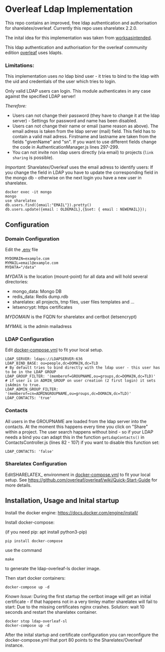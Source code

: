# Overleaf Ldap Implementation

This repo contains an improved, free ldap authentication and authorisation 
for sharelatex/overleaf. Currently this repo uses sharelatex 2.2.0.

The inital idea for this implementation was taken from 
[worksasintended](https://github.com/worksasintended).

This ldap authentication and authorisation for the overleaf community 
edition [overleaf](https://github.com/overleaf/overleaf) uses ldapts.


### Limitations:

This implementation uses *no* ldap bind user - it tries to bind to the ldap with 
the uid and credentials of the user which tries to login.

Only valid LDAP users can login. This module authenticates in any case against the specified LDAP server!

*Therefore:*
- Users can not change their password (they have to change it at the ldap server) - Settings for password and name has been disabled.
- Users can not change their name or email (same reason as above). The email adress is taken from the ldap server (mail) field. 
  This field has to contain a valid mail adress. Firstname and lastname are taken from the fields "givenName" and "sn". 
  If you want to use different fields change the code in AuthenticationManager.js lines 297-299.
- You can not invite non ldap users directly (via email) to projects (``link sharing`` is possible).

*Important:*
Sharelatex/Overleaf uses the email adress to identify users: If you change the field in LDAP you have to update the corresponding field 
in the mongo db - otherwise on the next login you have a new user in sharelatex.

```
docker exec -it mongo
mongo 
use sharelatex
db.users.find({email:"EMAIL"}).pretty()
db.users.update({email : OLDEMAIL},{$set: { email : NEWEMAIL}});
```

## Configuration

### Domain Configuration

Edit the [.env](.env) file
```
MYDOMAIN=example.com
MYMAIL=email@example.com
MYDATA="/data"
```

*MYDATA* is the location (mount-point) for all data and will hold several directories:

- mongo_data: Mongo DB
- redis_data: Redis dump.rdb
- sharelatex: all projects, tmp files, user files templates and ...
- letsencrypt: https certificates

*MYDOMAIN* is the FQDN for sharelatex and certbot (letsencrypt)

*MYMAIL* is the admin mailadress


### LDAP Configuration

Edit [docker-compose.yml](docker-compose.yml) to fit your local setup. 

```
LDAP_SERVER: ldaps://LDAPSERVER:636
LDAP_BIND_BASE: ou=people,dc=DOMAIN,dc=TLD
# By default tries to bind directly with the ldap user - this user has to be in the LDAP GROUP
LDAP_GROUP_FILTER: '(memberof=GROUPNAME,ou=groups,dc=DOMAIN,dc=TLD)'
# if user is in ADMIN_GROUP on user creation (2 first login) it sets isAdmin to true.
LDAP_ADMIN_GROUP_FILTER: '(memberof=cn=ADMINGROUPNAME,ou=groups,dc=DOMAIN,dc=TLD)'
LDAP_CONTACTS: 'true'
```

### Contacts 

All users in the GROUPNAME are loaded from the ldap server into the contacts. At the moment 
this happens every time you click on "Share" within a project.
The user search happens without bind - so if your LDAP needs a bind you can adapt this in the 
function `getLdapContacts()` in ContactsController.js (lines 82 - 107) 
if you want to disable this function set:
```
LDAP_CONTACTS: 'false'
```

### Sharelatex Configuration

EditSHARELATEX_ environment in [docker-compose.yml](docker-compose.yml) to fit your local setup. 
See https://github.com/overleaf/overleaf/wiki/Quick-Start-Guide for more details.

## Installation, Usage and Inital startup

Install the docker engine: https://docs.docker.com/engine/install/

Install docker-compose:

(if you need pip: apt install python3-pip)

```
pip install docker-compose
```


use the command 
```
make
```
to generate the ldap-overleaf-ls docker image.

Then start docker containers:
``` 
docker-compose up -d
```

*Known Issue:*
During the first startup the certbot image will get an initial certificate - if that 
happens not in a very timley matter sharelatex will fail to start: Due to the missing certificates 
nginx crashes. Solution: wait 10 seconds and restart the sharelatex container.

```
docker stop ldap-overleaf-sl 
docker-compose up -d
```

After the inital startup and certificate configuration you can reconfigure the 
docker-compose.yml that port 80 points to the Sharelatex/Overleaf instance.

